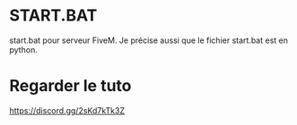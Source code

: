 # START.BAT

start.bat pour serveur FiveM. Je précise aussi que le fichier start.bat est en python.

# Regarder le tuto

https://discord.gg/2sKd7kTk3Z
